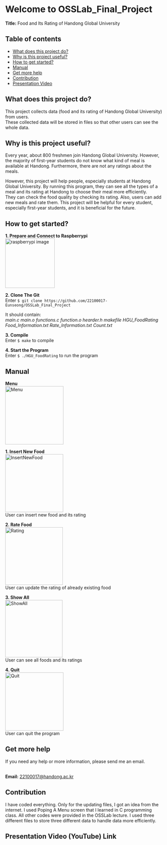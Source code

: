 # Welcome to OSSLab_Final_Project
**Title:** Food and Its Rating of Handong Global University

## Table of contents
* [What does this project do?](https://github.com/22100017-Eunseong/OSSLab_Final_Project/edit/main/README.md#what-does-this-project-do)
* [Why is this project useful?](https://github.com/22100017-Eunseong/OSSLab_Final_Project/edit/main/README.md#why-is-this-project-useful)
* [How to get started?](https://github.com/22100017-Eunseong/OSSLab_Final_Project/edit/main/README.md#how-to-get-started)
* [Manual](https://github.com/22100017-Eunseong/OSSLab_Final_Project/edit/main/README.md#manual)
* [Get more help](https://github.com/22100017-Eunseong/OSSLab_Final_Project/edit/main/README.md#get-more-help)
* [Contribution](https://github.com/22100017-Eunseong/OSSLab_Final_Project/edit/main/README.md#contribution)
* [Presentation Video](https://github.com/22100017-Eunseong/OSSLab_Final_Project/edit/main/README.md#presentation-video-youtube-link)

## What does this project do? 
This project collects data (food and its rating of Handong Global University) from users. 
<br>These collected data will be stored in files so that other users can see the whole data.

## Why is this project useful? 
Every year, about 800 freshmen join Handong Global University. However, the majority of first-year students do not know what kind of meal is available at Handong. Furthermore, there are not any ratings about the meals. 

However, this project will help people, especially students at Handong Global University. By running this program, they can see all the types of a meal and its rating at Handong to choose their meal more efficiently. 
<br>They can check the food quality by checking its rating. Also, users can add new meals and rate them. This project will be helpful for every student, especially first-year students, and it is beneficial for the future.

## How to get started?
**1. Prepare and Connect to Raspberrypi**
<br><img width="157" alt="raspberrypi image" src="https://user-images.githubusercontent.com/103619332/171323196-6655ab29-52c5-410a-8bee-326044effe7e.png">

**2. Clone The Git**
<br/>Enter `$ git clone https://github.com/22100017-Eunseong/OSSLab_Final_Project`

It should contain: 
<br/>*main.c main.o functions.c function.o hearder.h makefile HGU_FoodRating 
<br/>Food_Information.txt Rate_Information.txt Count.txt*

**3. Compile**
<br>Enter `$ make` to compile

**4. Start the Program**
<br/>Enter `$ ./HGU_FoodRating` to run the program


## Manual
**Menu**
<br/><img width="185" alt="Menu" src="https://user-images.githubusercontent.com/103619332/171324330-e157ea65-06ea-4a9c-9223-1ff723eecc5d.png">

**1. Insert New Food**
<br/><img width="184" alt="InsertNewFood" src="https://user-images.githubusercontent.com/103619332/171324675-41329428-da00-46dd-b339-36324842f6e6.png">
<br/>User can insert new food and its rating


**2. Rate Food**
<br/><img width="183" alt="Rating" src="https://user-images.githubusercontent.com/103619332/171324624-dbbd14cd-6bb6-4835-bbca-481f015c3d3f.png">
<br/>User can update the rating of already existing food


**3. Show All**
<br/><img width="182" alt="ShowAll" src="https://user-images.githubusercontent.com/103619332/171324666-59eddf1a-adc8-4da9-a645-59e7d770fad0.png">
<br/>User can see all foods and its ratings

**4. Quit**
<br/><img width="185" alt="Quit" src="https://user-images.githubusercontent.com/103619332/171324611-2f01512c-426c-4006-974f-ac85c2a7d3f9.png">
<br/>User can quit the program

## Get more help
If you need any help or more information, please send me an email.

<br/>**Email:** 22100017@handong.ac.kr

## Contribution
I have coded everything. Only for the updating files, I  got an idea from the internet.
I used Poping A Menu screen that I learned in C programming class. 
All other codes were provided in the OSSLab lecture.
I used three different files to store three different data to handle data more efficiently.

## Presentation Video (YouTube) Link

